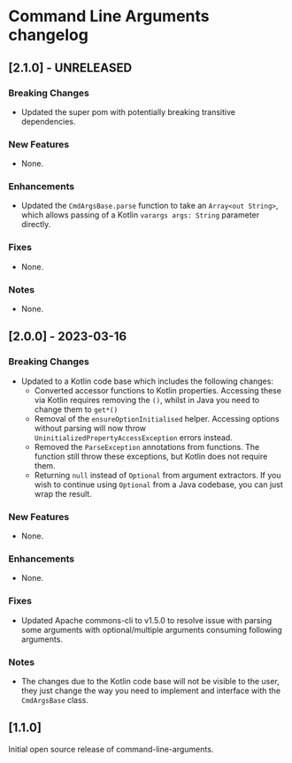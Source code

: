 # Command Line Arguments changelog

## [2.1.0] - UNRELEASED

### Breaking Changes

* Updated the super pom with potentially breaking transitive dependencies.

### New Features

* None.

### Enhancements

* Updated the `CmdArgsBase.parse` function to take an `Array<out String>`, which allows passing of a Kotlin `varargs args: String` parameter directly.

### Fixes

* None.

### Notes

* None.

## [2.0.0] - 2023-03-16

### Breaking Changes

* Updated to a Kotlin code base which includes the following changes:
    * Converted accessor functions to Kotlin properties. Accessing these via Kotlin requires removing the `()`, whilst in Java you need to change them
      to `get*()`
    * Removal of the `ensureOptionInitialised` helper. Accessing options without parsing will now throw `UninitializedPropertyAccessException` errors instead.
    * Removed the `ParseException` annotations from functions. The function still throw these exceptions, but Kotlin does not require them.
    * Returning `null` instead of `Optional` from argument extractors. If you wish to continue using `Optional` from a Java codebase, you can just wrap the
      result.

### New Features

* None.

### Enhancements

* None.

### Fixes

* Updated Apache commons-cli to v1.5.0 to resolve issue with parsing some arguments with optional/multiple arguments consuming following arguments.

### Notes

* The changes due to the Kotlin code base will not be visible to the user, they just change the way you need to implement and interface with the `CmdArgsBase`
  class.

## [1.1.0]

Initial open source release of command-line-arguments.
